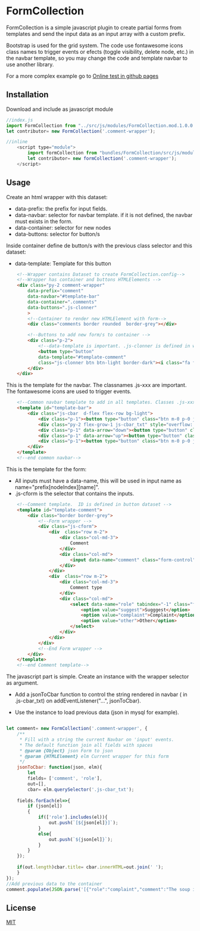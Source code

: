 # FormCollection

FormCollection is a simple javascript plugin to create partial forms from templates and send the input data as an input array with a custom prefix.

Bootstrap is used for the grid system. The code use fontawesome icons class names to trigger events or efects (toggle visibility, delete node, etc.) in the navbar template, so you may change the code and template navbar to use another library.

For a more complex example go to [Online test in github pages](https://mitridates.github.io/FormCollection/test/index.html)



## Installation

Download and include as javascript module
```javascript
//index.js
import FormCollection from "../src/js/modules/FormCollection.mod.1.0.0.js";
let contributor= new FormCollection('.comment-wrapper');

//inline
    <script type="module">
        import formCollection from "bundles/FormCollection/src/js/modules/FormCollection.mod.1.0.0.js')}}";
        let contributor= new formCollection('.comment-wrapper');
    </script>
```

## Usage
Create an html wrapper with this dataset:
    
- data-prefix: the prefix for input fields.
- data-navbar: selector for navbar template. if it is not defined, the navbar must exists in the form. 
- data-container: selector for new nodes
- data-buttons: selector for button/s

Inside container define de button/s with the previous class selector and this dataset:

- data-template: Template for this button

```html
    <!--Wrapper contains Dataset to create FormCollection.config-->
    <!--Wrapper has container and buttons HTMLElements -->
    <div class="py-2 comment-wrapper" 
        data-prefix="comment"
        data-navbar="#template-bar"
        data-container=".comments"
        data-buttons=".js-clonner"
        >
        <!--Container to render new HTMLElement with form-->
        <div class="comments border rounded  border-grey"></div>

        <!--Buttons to add new form/s to container -->
        <div class="p-2">
            <!--data-template is important. .js-clonner is defined in wrapper dataset-->
            <button type="button" 
            data-template="#template-comment"
            class="js-clonner btn btn-light border-dark"><i class="fa fa-comment" ></i>&nbsp;&nbsp;Add comment</button>
        </div>
    </div>
```

This is the template for the navbar. The classnames .js-xxx are important. The fontawesome icons are used to trigger events.

```html
    <!--Common navbar template to add in all templates. Classes .js-xxx are important for events-->
    <template id="template-bar">
        <div class="js-cbar  d-flex flex-row bg-light">
            <div class="p-1"><button type="button" class="btn m-0 p-0 js-trash" style="line-height: 0em;"><i class="fa fa-trash"></i></button></div>
            <div class="py-2 flex-grow-1 js-cbar_txt" style="overflow: hidden;white-space: nowrap;text-overflow: ellipsis; cursor:pointer"></div>
            <div class="p-1" data-arrow="down"><button type="button" class="btn m-0 p-0 js-down" style="line-height: 0em;"><i class="fa fa-arrow-down" aria-hidden="true"></i></button></div>
            <div class="p-1" data-arrow="up"><button type="button" class="btn m-0 p-0 js-up" style="line-height: 0em;"><i class="fa fa-arrow-up" aria-hidden="true"></i></button></div>
            <div class="p-1"><button type="button" class="btn m-0 p-0 js-toggler" style="line-height: 0em;"><i class="fa fa-angle-down"></i></button></div>
        </div>
    </template>
    <!--end common navbar-->
```

This is the template for the form:
- All inputs must have a data-name, this will be used in input name as name="prefix[nodeIndex][name]".
- .js-cform is the selector that contains the inputs. 

```html
    <!--Comment template.  ID is defined in button dataset -->
    <template id="template-comment">
        <div class="border border-grey">
            <!--Form wrapper -->
            <div class="js-cform">
                <div  class="row m-2">
                    <div class="col-md-3">
                        Comment
                    </div>
                    <div class="col-md">
                        <input data-name="comment" class="form-control" value="">
                    </div>
                </div>   
                <div  class="row m-2">
                    <div class="col-md-3">
                        Comment type
                    </div>
                    <div class="col-md">
                        <select data-name="role" tabindex="-1" class="form-control">
                            <option value="suggest">Sugggest</option>
                            <option value="complaint">Complaint</option>
                            <option value="other">Other</option>
                        </select>
                    </div>
                </div>
            </div>
            <!--End Form wrapper -->
        </div>
    </template>
    <!--end Comment template-->
```

The javascript part is simple. Create an instance with the wrapper selector as argument.

- Add a jsonToCbar function to control the string rendered in navbar ( in .js-cbar_txt) on  addEventListener("...", jsonToCbar).

- Use the instance to load previous data (json in mysql for example).

```javascript

let comment= new FormCollection('.comment-wrapper', {
    /**
     * Fill with a string the current Navbar on 'input' events.
     * The default function join all fields with spaces
     * @param {Object} json Form to json 
     * @param {HTMLElement} elm Current wrapper for this form
     */
    jsonToCbar: function(json, elm){
        let 
        fields= ['comment', 'role'], 
        out=[],
        cbar= elm.querySelector('.js-cbar_txt');
        
    fields.forEach(el=>{
        if (json[el]) 
        {
            if(['role'].includes(el)){
                out.push(`[${json[el]}]`);
            }
            else{
                out.push(`${json[el]}`);
            }            
        }
    });
    
    if(out.length)cbar.title= cbar.innerHTML=out.join(' ');
    }   
});
//Add previous data to the container
comment.populate(JSON.parse('[{"role":"complaint","comment":"The soup is cold"},{"role":"complaint","comment":"The salad is hot"},{"role":"suggest","comment":"This is a suggestion"}]'));
```
## License

[MIT](https://choosealicense.com/licenses/mit/)
